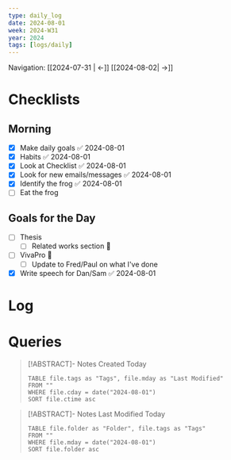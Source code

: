 ```yaml
---
type: daily_log
date: 2024-08-01
week: 2024-W31
year: 2024
tags: [logs/daily]
---
```

Navigation: [[2024-07-31 | <-]] [[2024-08-02| ->]]

# Checklists
## Morning
- [x] Make daily goals ✅ 2024-08-01
- [x] Habits ✅ 2024-08-01
- [x] Look at Checklist ✅ 2024-08-01
- [x] Look for new emails/messages ✅ 2024-08-01
- [x] Identify the frog ✅ 2024-08-01
- [ ] Eat the frog

## Goals for the Day
- [ ] Thesis
	- [ ] Related works section 🐸
- [ ] VivaPro 🐸
	- [ ] Update to Fred/Paul on what I've done
- [x] Write speech for Dan/Sam ✅ 2024-08-01

# Log

# Queries
> [!ABSTRACT]- Notes Created Today
> ```dataview
> TABLE file.tags as "Tags", file.mday as "Last Modified"
> FROM ""
> WHERE file.cday = date("2024-08-01")
> SORT file.ctime asc
> ```

> [!ABSTRACT]- Notes Last Modified Today
> ```dataview
> TABLE file.folder as "Folder", file.tags as "Tags"
> FROM ""
> WHERE file.mday = date("2024-08-01")
> SORT file.folder asc
> ```

